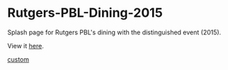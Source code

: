 Rutgers-PBL-Dining-2015
=======================

Splash page for Rutgers PBL's dining with the distinguished event (2015).

View it <a href = 'http://d-soni.github.io/Rutgers-PBL-Dining-2015/'>here</a>.

<a href='http://rupbldining.me'>custom</a>
